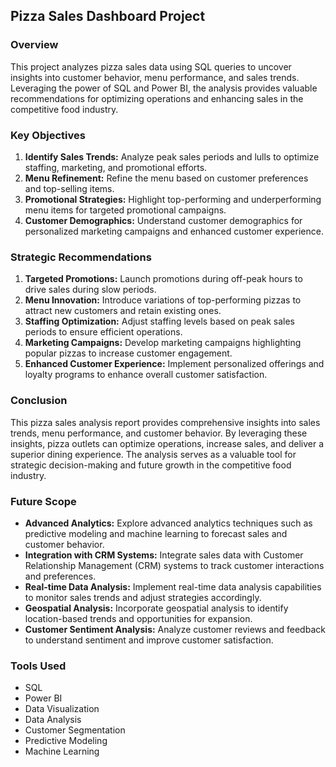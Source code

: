 ## Pizza Sales Dashboard Project

### Overview
This project analyzes pizza sales data using SQL queries to uncover insights into customer behavior, menu performance, and sales trends. Leveraging the power of SQL and Power BI, the analysis provides valuable recommendations for optimizing operations and enhancing sales in the competitive food industry.

### Key Objectives
1. **Identify Sales Trends:** Analyze peak sales periods and lulls to optimize staffing, marketing, and promotional efforts.
2. **Menu Refinement:** Refine the menu based on customer preferences and top-selling items.
3. **Promotional Strategies:** Highlight top-performing and underperforming menu items for targeted promotional campaigns.
4. **Customer Demographics:** Understand customer demographics for personalized marketing campaigns and enhanced customer experience.

### Strategic Recommendations
1. **Targeted Promotions:** Launch promotions during off-peak hours to drive sales during slow periods.
2. **Menu Innovation:** Introduce variations of top-performing pizzas to attract new customers and retain existing ones.
3. **Staffing Optimization:** Adjust staffing levels based on peak sales periods to ensure efficient operations.
4. **Marketing Campaigns:** Develop marketing campaigns highlighting popular pizzas to increase customer engagement.
5. **Enhanced Customer Experience:** Implement personalized offerings and loyalty programs to enhance overall customer satisfaction.

### Conclusion
This pizza sales analysis report provides comprehensive insights into sales trends, menu performance, and customer behavior. By leveraging these insights, pizza outlets can optimize operations, increase sales, and deliver a superior dining experience. The analysis serves as a valuable tool for strategic decision-making and future growth in the competitive food industry.

### Future Scope
- **Advanced Analytics:** Explore advanced analytics techniques such as predictive modeling and machine learning to forecast sales and customer behavior.
- **Integration with CRM Systems:** Integrate sales data with Customer Relationship Management (CRM) systems to track customer interactions and preferences.
- **Real-time Data Analysis:** Implement real-time data analysis capabilities to monitor sales trends and adjust strategies accordingly.
- **Geospatial Analysis:** Incorporate geospatial analysis to identify location-based trends and opportunities for expansion.
- **Customer Sentiment Analysis:** Analyze customer reviews and feedback to understand sentiment and improve customer satisfaction.

### Tools Used
- SQL
- Power BI
- Data Visualization
- Data Analysis
- Customer Segmentation
- Predictive Modeling
- Machine Learning
